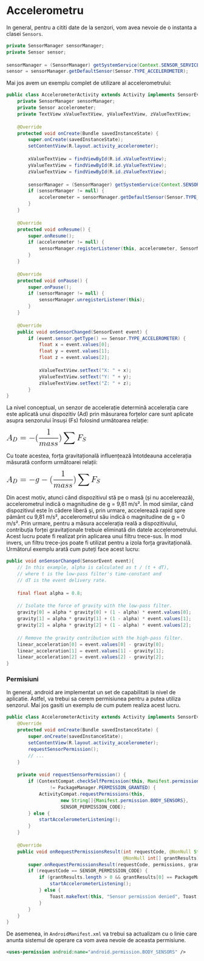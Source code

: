 # Accelerometru

In general, pentru a cititi date de la senzori, vom avea nevoie de o instanta a
clasei `Sensors`.

```java
private SensorManager sensorManager;
private Sensor sensor;

sensorManager = (SensorManager) getSystemService(Context.SENSOR_SERVICE);
sensor = sensorManager.getDefaultSensor(Sensor.TYPE_ACCELEROMETER);
```


Mai jos avem un exemplu complet de utilizare al accelerometrului:

```java
public class AccelerometerActivity extends Activity implements SensorEventListener {
    private SensorManager sensorManager;
    private Sensor accelerometer;
    private TextView xValueTextView, yValueTextView, zValueTextView;

    @Override
    protected void onCreate(Bundle savedInstanceState) {
        super.onCreate(savedInstanceState);
        setContentView(R.layout.activity_accelerometer);

        xValueTextView = findViewById(R.id.xValueTextView);
        yValueTextView = findViewById(R.id.yValueTextView);
        zValueTextView = findViewById(R.id.zValueTextView);

        sensorManager = (SensorManager) getSystemService(Context.SENSOR_SERVICE);
        if (sensorManager != null) {
            accelerometer = sensorManager.getDefaultSensor(Sensor.TYPE_ACCELEROMETER);
        }
    }

    @Override
    protected void onResume() {
        super.onResume();
        if (accelerometer != null) {
            sensorManager.registerListener(this, accelerometer, SensorManager.SENSOR_DELAY_NORMAL);
        }
    }

    @Override
    protected void onPause() {
        super.onPause();
        if (sensorManager != null) {
            sensorManager.unregisterListener(this);
        }
    }

    @Override
    public void onSensorChanged(SensorEvent event) {
        if (event.sensor.getType() == Sensor.TYPE_ACCELEROMETER) {
            float x = event.values[0];
            float y = event.values[1];
            float z = event.values[2];

            xValueTextView.setText("X: " + x);
            yValueTextView.setText("Y: " + y);
            zValueTextView.setText("Z: " + z);
        }
}
```

La nivel conceptual, un senzor de accelerație determină accelerația care este
aplicată unui dispozitiv (Ad) prin măsurarea forțelor care sunt aplicate asupra
senzorului însuși (Fs) folosind următoarea relație:

![](images/acceleration_eq1.png)

Cu toate acestea, forța gravitațională influențează întotdeauna accelerația măsurată conform următoarei relații:

![](images/acceleration_eq3.png)

Din acest motiv, atunci când dispozitivul stă pe o masă (și nu accelerează),
accelerometrul indică o magnitudine de g = 9,81 m/s². În mod similar, când
dispozitivul este în cădere liberă și, prin urmare, accelerează rapid spre
pământ cu 9,81 m/s², accelerometrul său indică o magnitudine de g = 0 m/s².
Prin urmare, pentru a măsura accelerația reală a dispozitivului, contribuția
forței gravitaționale trebuie eliminată din datele accelerometrului. Acest
lucru poate fi realizat prin aplicarea unui filtru trece-sus. În mod invers, un
filtru trece-jos poate fi utilizat pentru a izola forța gravitațională.
Următorul exemplu arată cum puteți face acest lucru:

```java
public void onSensorChanged(SensorEvent event){
    // In this example, alpha is calculated as t / (t + dT),
    // where t is the low-pass filter's time-constant and
    // dT is the event delivery rate.

    final float alpha = 0.8;

    // Isolate the force of gravity with the low-pass filter.
    gravity[0] = alpha * gravity[0] + (1 - alpha) * event.values[0];
    gravity[1] = alpha * gravity[1] + (1 - alpha) * event.values[1];
    gravity[2] = alpha * gravity[2] + (1 - alpha) * event.values[2];

    // Remove the gravity contribution with the high-pass filter.
    linear_acceleration[0] = event.values[0] - gravity[0];
    linear_acceleration[1] = event.values[1] - gravity[1];
    linear_acceleration[2] = event.values[2] - gravity[2];
}
```

### Permisiuni

In general, android are implementat un set de capabilitati la nivel de
aplicatie. Astfel, va trebui sa cerem permisiunea pentru a putea utiliza
senzorul. Mai jos gasiti un exemplu de cum putem realiza acest lucru.


```java
public class AccelerometerActivity extends Activity implements SensorEventListener {
    @Override
    protected void onCreate(Bundle savedInstanceState) {
        super.onCreate(savedInstanceState);
        setContentView(R.layout.activity_accelerometer);
        requestSensorPermission();
        // ...
    }

    private void requestSensorPermission() {
        if (ContextCompat.checkSelfPermission(this, Manifest.permission.BODY_SENSORS)
                != PackageManager.PERMISSION_GRANTED) {
            ActivityCompat.requestPermissions(this,
                    new String[]{Manifest.permission.BODY_SENSORS},
                    SENSOR_PERMISSION_CODE);
        } else {
            startAccelerometerListening();
        }
    }

    @Override
    public void onRequestPermissionsResult(int requestCode, @NonNull String[] permissions,
                                           @NonNull int[] grantResults) {
        super.onRequestPermissionsResult(requestCode, permissions, grantResults);
        if (requestCode == SENSOR_PERMISSION_CODE) {
            if (grantResults.length > 0 && grantResults[0] == PackageManager.PERMISSION_GRANTED) {
                startAccelerometerListening();
            } else {
                Toast.makeText(this, "Sensor permission denied", Toast.LENGTH_SHORT).show();
            }
        }
    }
}
```

De asemenea, in `AndroidManifest.xml` va trebui sa actualizam cu o linie care anunta sistemul de operare ca vom avea nevoie de aceasta permisiune.

```xml
<uses-permission android:name="android.permission.BODY_SENSORS" />
```
